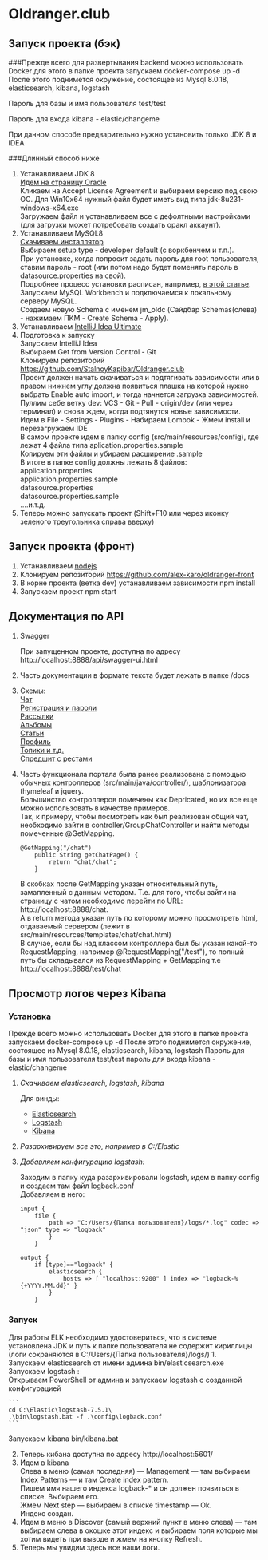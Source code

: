 # Oldranger.club
## Запуск проекта (бэк)

###Прежде всего для развертывания backend можно использовать Docker
для этого в папке проекта запускаем docker-compose up -d
После этого поднимется окружение, состоящее из Mysql 8.0.18, elasticsearch, kibana, logstash

Пароль для базы и имя пользователя test/test

Пароль для входа kibana - elastic/changeme

При данном способе предварительно нужно установить только JDK 8 и IDEA

###Длинный способ ниже

1. Устанавливаем JDK 8  
    [Идем на страницу Oracle](https://www.oracle.com/technetwork/java/javase/downloads/jdk8-downloads-2133151.html)  
    Кликаем на Accept License Agreement и выбираем версию под свою ОС. Для Win10x64 нужный файл будет иметь вид типа jdk-8u231-windows-x64.exe  
    Загружаем файл и устанавливаем все с дефолтными настройками (для загрузки может потребовать создать оракл аккаунт).    
2. Устанавливаем MySQL8  
    [Скачиваем инсталлятор](https://dev.mysql.com/get/Downloads/MySQLInstaller/mysql-installer-community-8.0.18.0.msi)  
    Выбираем setup type - developer default (с воркбенчем и т.п.).   
    При установке, когда попросит задать пароль для root пользователя, ставим пароль - root (или потом надо будет поменять пароль в datasource.properties на свой).    
    Подробнее процесс установки расписан, например, [в этой статье](https://info-comp.ru/install-mysql-on-windows-10).    
    Запускаем MySQL Workbench и подключаемся к локальному серверу MySQL.    
    Создаем новую Schema с именем jm_oldc (Сайдбар Schemas(слева) - нажимаем ПКМ - Create Schema - Apply).    
3. Устанавливаем [IntelliJ Idea Ultimate](https://www.jetbrains.com/ru-ru/idea/download/#section=windows) 
4. Подготовка к запуску  
    Запускаем IntelliJ Idea   
    Выбираем Get from Version Control - Git  
    Клонируем репозиторий https://github.com/StalnoyKapibar/Oldranger.club  
    Проект должен начать скачиваться и подтягивать зависимости или в правом нижнем углу должна появиться плашка на которой нужно выбрать Enable auto import, и тогда начнется загрузка зависимостей.  
    Пуллим себе ветку dev: VCS - Git - Pull - origin/dev (или через терминал) и снова ждем, когда подтянутся новые зависимости.  
    Идем в File - Settings - Plugins - Набираем Lombok - Жмем install и перезагружаем IDE  
    В самом проекте идем в папку config (src/main/resources/config), где лежат 4 файла типа aplication.properties.sample    
    Копируем эти файлы и убираем расширение .sample  
    В итоге в папке config должны лежать 8 файлов:
    application.properties  
    application.properties.sample  
    datasource.properties  
    datasource.properties.sample  
    ....и.т.д.  
5. Теперь можно запускать проект (Shift+F10 или через иконку зеленого треугольника справа вверху)  
    
## Запуск проекта (фронт)
1. Устанавливаем [nodejs](https://nodejs.org/en/)  
2. Клонируем репозиторий https://github.com/alex-karo/oldranger-front  
3. В корне проекта (ветка dev) устанавливаем зависимости npm install  
4. Запускаем проект npm start  
## Документация по API  
1. Swagger 
 
   При запущенном проекте, доступна по адресу http://localhost:8888/api/swagger-ui.html  
   
2. Часть документации в формате текста будет лежать в папке /docs 
3. Схемы:  
    [Чат](https://docs.google.com/drawings/d/1e7nZ5BALdJmZghc7dPhhMRx-0zAa0k-xncfr51crP3Q/edit)  
    [Регистрация и пароли](https://docs.google.com/drawings/d/1tFSkJmKRnUHsNjP1pTRoO5NkoIfaxB31Bwa4VzRIJkk/edit)  
    [Рассылки](https://docs.google.com/drawings/d/117F1DHL4LERX4tS_f5026e90QS-kfQ0ISHs3owov5E8/edit)  
    [Альбомы](https://docs.google.com/drawings/d/13uOpd_mbEMlvYg11OusrfMVd1SPdISUuptv-v3VSlqo/edit)  
    [Статьи](https://docs.google.com/drawings/d/1aI1VuiHNHp4bytGOc7xF9_Haeq8ZbSAnhHaGokRCvpA/edit)  
    [Профиль](https://docs.google.com/drawings/d/1XoBj-VYsJPJpCAEKbCYViD3TIcF-OxGCHhBr3pH27CY/edit)  
    [Топики и т.д.](https://docs.google.com/drawings/d/1TsszY_Gc_AhhJLatqoo-8-lqvEXgW2MkULSKKC5Kol8/edit)  
    [Спредшит с рестами](https://docs.google.com/spreadsheets/d/1yZiFGW12mHiobuNovcvFW0pMsVYBNWZuywedkbQJWTU/edit#gid=0)  
    
4. Часть функционала портала была ранее реализована с помощью обычных контроллеров (src/main/java/controller/), шаблонизатора thymeleaf  и jquery.   
   Большинство контроллеров помечены как Depricated, но их все еще можно использовать в качестве примеров.   
   Так, к примеру, чтобы посмотреть как был реализован общий чат, необходимо зайти в controller/GroupChatController и найти методы помеченные @GetMapping.  
   ```
   @GetMapping("/chat")
       public String getChatPage() {
           return "chat/chat";
       }
   ```
   В скобках после GetMapping указан относительный путь, замапленный с данным методом. T.е. для того, чтобы зайти на страницу с чатом необходимо перейти по URL: http://localhost:8888/chat.  
   А в return метода указан путь по которому можно просмотреть html, отдаваемый сервером (лежит в src/main/resources/templates/chat/chat.html)  
   В случае, если бы над классом контроллера был бы указан какой-то RequestMapping, например @RequestMapping("/test"), то полный путь бы складывался из RequestMapping + GetMapping т.е http://localhost:8888/test/chat  
## Просмотр логов через Kibana
### Установка

Прежде всего можно использовать Docker
для этого в папке проекта запускаем docker-compose up -d
После этого поднимется окружение, состоящее из Mysql 8.0.18, elasticsearch, kibana, logstash
Пароль для базы и имя пользователя test/test
пароль для входа kibana - elastic/changeme

1. _Скачиваем elasticsearch, logstash, kibana_  

   Для винды:  
    * [Elasticsearch](https://artifacts.elastic.co/downloads/elasticsearch/elasticsearch-7.5.1-windows-x86_64.zip)
    * [Logstash](https://www.elastic.co/downloads/logstash)
    * [Kibana](https://www.elastic.co/downloads/kibana)
2. _Разархивируем все это, например в C:/Elastic_
3. _Добавляем конфигурацию logstash:_  

    Заходим в папку куда разархивировали logstash, идем в папку config и создаем там файл logback.conf  
    Добавляем в него: 
     
    ```
    input { 
        file { 
            path => "C:/Users/{Папка пользователя}/logs/*.log" codec => "json" type => "logback" 
            }
        }
   
   output { 
        if [type]=="logback" { 
            elasticsearch { 
                hosts => [ "localhost:9200" ] index => "logback-%{+YYYY.MM.dd}" }
            }
        }
    ```

### Запуск 
Для работы ELK необходимо удостовериться, что в системе установлена JDK и путь к папке пользователя не содержит кириллицы (логи сохраняются в C:/Users/{Папка пользователя}/logs/) 
1.  
    Запускаем elasticsearch от имени админа bin/elasticsearch.exe  
    Запускаем logstash :  
    Открываем PowerShell от админа и запускаем logstash с созданной конфигурацией  
     
    ```
    cd C:\Elastic\logstash-7.5.1\
    .\bin\logstash.bat -f .\config\logback.conf
    ```
   
   Запускаем kibana bin/kibana.bat  
   
2. Теперь кибана доступна по адресу http://localhost:5601/  
3. Идем в kibana  
   Слева в меню (самая последняя) — Management — там выбираем Index Patterns — и там Create index pattern.  
   Пишем имя нашего индекса logback-* и он должен появиться в списке. Выбираем его.   
   Жмем Next step — выбираем в списке timestamp — Ok.  
   Индекс создан.  
4. Идем в меню в Discover (самый верхний пункт в меню слева) — там выбираем слева в окошке этот индекс и выбираем поля которые мы хотим видеть при выводе и жмем на кнопку Refresh.  
5. Теперь мы увидим здесь все наши логи.  



